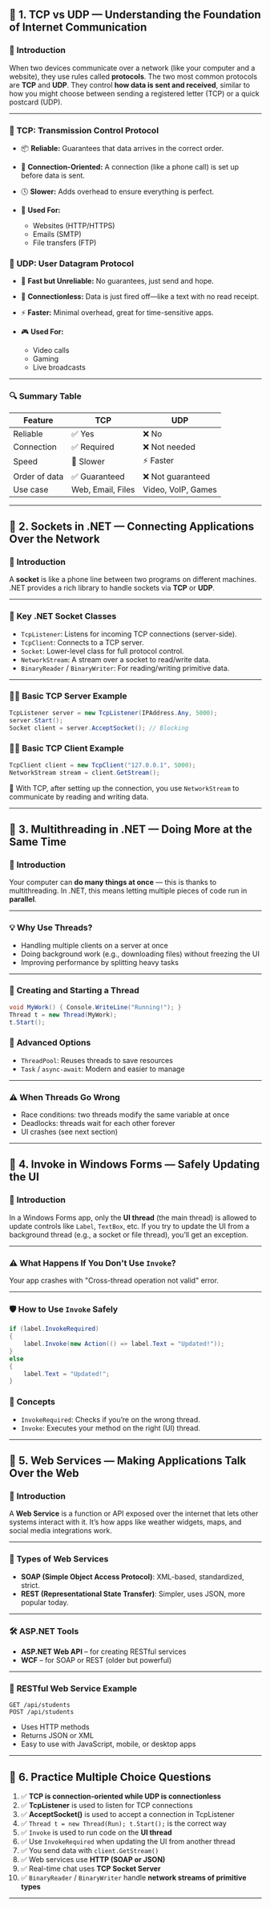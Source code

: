 

## 🧩 **1. TCP vs UDP — Understanding the Foundation of Internet Communication**

### 🧠 **Introduction**

When two devices communicate over a network (like your computer and a website), they use rules called **protocols**. The two most common protocols are **TCP** and **UDP**. They control **how data is sent and received**, similar to how you might choose between sending a registered letter (TCP) or a quick postcard (UDP).

---

### 🔄 **TCP: Transmission Control Protocol**

* 📦 **Reliable:** Guarantees that data arrives in the correct order.
* 🔐 **Connection-Oriented:** A connection (like a phone call) is set up before data is sent.
* 🕓 **Slower:** Adds overhead to ensure everything is perfect.
* 💬 **Used For:**

  * Websites (HTTP/HTTPS)
  * Emails (SMTP)
  * File transfers (FTP)

### 🔁 **UDP: User Datagram Protocol**

* 🏃 **Fast but Unreliable:** No guarantees, just send and hope.
* 🚫 **Connectionless:** Data is just fired off—like a text with no read receipt.
* ⚡ **Faster:** Minimal overhead, great for time-sensitive apps.
* 🎮 **Used For:**

  * Video calls
  * Gaming
  * Live broadcasts

---

### 🔍 Summary Table

| Feature       | TCP               | UDP                |
| ------------- | ----------------- | ------------------ |
| Reliable      | ✅ Yes             | ❌ No               |
| Connection    | ✅ Required        | ❌ Not needed       |
| Speed         | 🐢 Slower         | ⚡ Faster           |
| Order of data | ✅ Guaranteed      | ❌ Not guaranteed   |
| Use case      | Web, Email, Files | Video, VoIP, Games |

---

## 🧩 **2. Sockets in .NET — Connecting Applications Over the Network**

### 🧠 **Introduction**

A **socket** is like a phone line between two programs on different machines. .NET provides a rich library to handle sockets via **TCP** or **UDP**.

---

### 🔧 **Key .NET Socket Classes**

* `TcpListener`: Listens for incoming TCP connections (server-side).
* `TcpClient`: Connects to a TCP server.
* `Socket`: Lower-level class for full protocol control.
* `NetworkStream`: A stream over a socket to read/write data.
* `BinaryReader` / `BinaryWriter`: For reading/writing primitive data.

---

### 👨‍💻 **Basic TCP Server Example**

```csharp
TcpListener server = new TcpListener(IPAddress.Any, 5000);
server.Start();
Socket client = server.AcceptSocket(); // Blocking
```

### 👩‍💻 **Basic TCP Client Example**

```csharp
TcpClient client = new TcpClient("127.0.0.1", 5000);
NetworkStream stream = client.GetStream();
```

📌 With TCP, after setting up the connection, you use `NetworkStream` to communicate by reading and writing data.

---

## 🧩 **3. Multithreading in .NET — Doing More at the Same Time**

### 🧠 **Introduction**

Your computer can **do many things at once** — this is thanks to multithreading. In .NET, this means letting multiple pieces of code run in **parallel**.

---

### 💡 **Why Use Threads?**

* Handling multiple clients on a server at once
* Doing background work (e.g., downloading files) without freezing the UI
* Improving performance by splitting heavy tasks

---

### 🎯 **Creating and Starting a Thread**

```csharp
void MyWork() { Console.WriteLine("Running!"); }
Thread t = new Thread(MyWork);
t.Start();
```

### 🚀 **Advanced Options**

* `ThreadPool`: Reuses threads to save resources
* `Task` / `async-await`: Modern and easier to manage

---

### ⚠️ **When Threads Go Wrong**

* Race conditions: two threads modify the same variable at once
* Deadlocks: threads wait for each other forever
* UI crashes (see next section)

---

## 🧩 **4. Invoke in Windows Forms — Safely Updating the UI**

### 🧠 **Introduction**

In a Windows Forms app, only the **UI thread** (the main thread) is allowed to update controls like `Label`, `TextBox`, etc. If you try to update the UI from a background thread (e.g., a socket or file thread), you’ll get an exception.

---

### ⚠️ **What Happens If You Don't Use `Invoke`?**

Your app crashes with "Cross-thread operation not valid" error.

---

### 🛡️ **How to Use `Invoke` Safely**

```csharp
if (label.InvokeRequired)
{
    label.Invoke(new Action(() => label.Text = "Updated!"));
}
else
{
    label.Text = "Updated!";
}
```

### 🧰 **Concepts**

* `InvokeRequired`: Checks if you’re on the wrong thread.
* `Invoke`: Executes your method on the right (UI) thread.

---

## 🧩 **5. Web Services — Making Applications Talk Over the Web**

### 🧠 **Introduction**

A **Web Service** is a function or API exposed over the internet that lets other systems interact with it. It’s how apps like weather widgets, maps, and social media integrations work.

---

### 🧱 **Types of Web Services**

* **SOAP (Simple Object Access Protocol)**: XML-based, standardized, strict.
* **REST (Representational State Transfer)**: Simpler, uses JSON, more popular today.

---

### 🛠️ **ASP.NET Tools**

* **ASP.NET Web API** – for creating RESTful services
* **WCF** – for SOAP or REST (older but powerful)

---

### 🧪 **RESTful Web Service Example**

```http
GET /api/students
POST /api/students
```

* Uses HTTP methods
* Returns JSON or XML
* Easy to use with JavaScript, mobile, or desktop apps

---

## 🧪 6. Practice Multiple Choice Questions

1. ✅ **TCP is connection-oriented while UDP is connectionless**
2. ✅ **TcpListener** is used to listen for TCP connections
3. ✅ **AcceptSocket()** is used to accept a connection in TcpListener
4. ✅ `Thread t = new Thread(Run); t.Start();` is the correct way
5. ✅ `Invoke` is used to run code on the **UI thread**
6. ✅ Use `InvokeRequired` when updating the UI from another thread
7. ✅ You send data with `client.GetStream()`
8. ✅ Web services use **HTTP (SOAP or JSON)**
9. ✅ Real-time chat uses **TCP Socket Server**
10. ✅ `BinaryReader` / `BinaryWriter` handle **network streams of primitive types**

---

